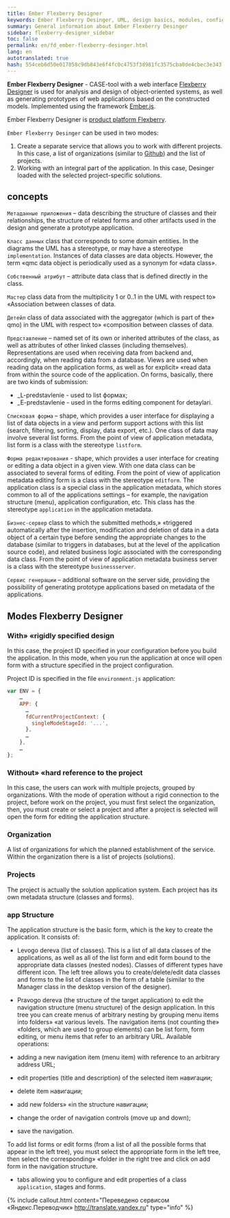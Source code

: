 ```yaml
--- 
title: Ember Flexberry Designer 
keywords: Ember Flexberry Desinger, UML, design basics, modules, configure 
summary: General information about Ember Flexberry Desinger 
sidebar: flexberry-designer_sidebar 
toc: false 
permalink: en/fd_ember-flexberry-desinger.html 
lang: en 
autotranslated: true 
hash: 554ceb6d50e017858c9db843e6f4fc0c4753f3d981fc3575cba0de4cbec3e343 
--- 
```


**Ember Flexberry Designer** - CASE-tool with a web interface [Flexberry Designer](fd_landing_page.html) is used for analysis and design of object-oriented systems, as well as generating prototypes of web applications based on the constructed models. Implemented using the framework [Ember.js](https://ru.wikipedia.org/wiki/Ember.js). 

Ember Flexberry Designer is [product platform Flexberry](fp_platform-structure.html). 

`Ember Flexberry Desinger` can be used in two modes: 

1. Create a separate service that allows you to work with different projects. In this case, a list of organizations (similar to [Github](https://github.com)) and the list of projects. 
2. Working with an integral part of the application. In this case, Desinger loaded with the selected project-specific solutions. 

## concepts 

`Метаданные приложения` – data describing the structure of classes and their relationships, the structure of related forms and other artifacts used in the design and generate a prototype application. 

`Класс данных` class that corresponds to some domain entities. In the diagrams the UML has a stereotype, or may have a stereotype `implementation`. Instances of data classes are data objects. However, the term «qmc data object is periodically used as a synonym for «data class». 

`Собственный атрибут` – attribute data class that is defined directly in the class. 

`Мастер` class data from the multiplicity 1 or 0..1 in the UML with respect to» «Association between classes of data. 

`Детейл` class of data associated with the aggregator (which is part of the» qmo) in the UML with respect to» «composition between classes of data. 

`Представление` – named set of its own or inherited attributes of the class, as well as attributes of other linked classes (including themselves). Representations are used when receiving data from backend and, accordingly, when reading data from a database. Views are used when reading data on the application forms, as well as for explicit» «read data from within the source code of the application. On forms, basically, there are two kinds of submission: 

* _L-predstavlenie - used to list формах; 
* _E-predstavlenie - used in the forms editing component for detaylari.

`Списковая форма` – shape, which provides a user interface for displaying a list of data objects in a view and perform support actions with this list (search, filtering, sorting, display, data export, etc.). One class of data may involve several list forms. From the point of view of application metadata, list form is a class with the stereotype `listform`. 

`Форма редактирования` - shape, which provides a user interface for creating or editing a data object in a given view. With one data class can be associated to several forms of editing. From the point of view of application metadata editing form is a class with the stereotype `editform`. 
The application class is a special class in the application metadata, which stores common to all of the applications settings – for example, the navigation structure (menu), application configuration, etc. This class has the stereotype `application` in the application metadata. 

`Бизнес-сервер` class to which the submitted methods,» «triggered automatically after the insertion, modification and deletion of data in a data object of a certain type before sending the appropriate changes to the database (similar to triggers in databases, but at the level of the application source code), and related business logic associated with the corresponding data class. From the point of view of application metadata business server is a class with the stereotype `businessserver`. 

`Сервис генерации` – additional software on the server side, providing the possibility of generating prototype applications based on metadata of the applications. 

## Modes Flexberry Designer 

### With» «rigidly specified design 

In this case, the project ID specified in your configuration before you build the application. In this mode, when you run the application at once will open form with a structure specified in the project configuration. 

Project ID is specified in the file `environment.js` application: 

```javascript
var ENV = {    
    …
    APP: {
      …
      fdCurrentProjectContext: {
        singleModeStageId: '...',
      },
      …
    },
    …
};
``` 

### Without» «hard reference to the project 

In this case, the users can work with multiple projects, grouped by organizations. 
With the mode of operation without a rigid connection to the project, before work on the project, you must first select the organization, then, you must create or select a project and after a project is selected will open the form for editing the application structure. 

### Organization 

A list of organizations for which the planned establishment of the service. Within the organization there is a list of projects (solutions). 

### Projects 

The project is actually the solution application system. Each project has its own metadata structure (classes and forms). 

### app Structure 

The application structure is the basic form, which is the key to create the application. It consists of: 

* Levogo dereva (list of classes). This is a list of all data classes of the applications, as well as all of the list form and edit form bound to the appropriate data classes (nested nodes). Classes of different types have different icon. The left tree allows you to create/delete/edit data classes and forms to the list of classes in the form of a table (similar to the Manager class in the desktop version of the designer). 
* Pravogo dereva (the structure of the target application) to edit the navigation structure (menu structure) of the design application. In this tree you can create menus of arbitrary nesting by grouping menu items into folders» «at various levels. The navigation items (not counting the» «folders, which are used to group elements) can be list form, form editing, or menu items that refer to an arbitrary URL. Available operations: 

* adding a new navigation item (menu item) with reference to an arbitrary address URL; 
* edit properties (title and description) of the selected item навигации; 
* delete item навигации; 
* add new folders» «in the structure навигации; 
* change the order of navigation controls (move up and down); 
* save the navigation. 

To add list forms or edit forms (from a list of all the possible forms that appear in the left tree), you must select the appropriate form in the left tree, then select the corresponding» «folder in the right tree and click on add form in the navigation structure. 
* tabs allowing you to configure and edit properties of a class `application`, stages and forms. 



{% include callout.html content="Переведено сервисом «Яндекс.Переводчик» <http://translate.yandex.ru>" type="info" %}